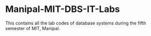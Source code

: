 # Manipal-MIT-DBS-IT-Labs
This contains all the lab codes of database systems during the fifth semester of MIT, Manipal.
